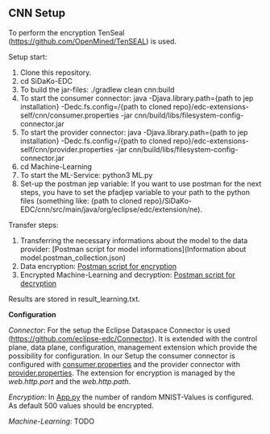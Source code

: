 **CNN Setup**
-------------------
To perform the encryption TenSeal (https://github.com/OpenMined/TenSEAL) is used.

Setup start:
1. Clone this repository.
2. cd SiDaKo-EDC
3. To build the jar-files: ./gradlew clean cnn:build
4. To start the consumer connector: java -Djava.library.path={path to jep installation} -Dedc.fs.config=/{path to cloned repo}/edc-extensions-self/cnn/consumer.properties  -jar cnn/build/libs/filesystem-config-connector.jar
5. To start the provider connector: java -Djava.library.path={path to jep installation} -Dedc.fs.config=/{path to cloned repo}/edc-extensions-self/cnn/provider.properties  -jar cnn/build/libs/filesystem-config-connector.jar
6. cd Machine-Learning
7. To start the ML-Service: python3 ML.py
8. Set-up the postman jep variable: If you want to use postman for the next steps, you have to set the pfadjep variable to your path to the python files (something like: {path to cloned repo}/SiDaKo-EDC/cnn/src/main/java/org/eclipse/edc/extension/ne).

Transfer steps:
1. Transferring the necessary informations about the model to the data provider: [Postman script for model informations](Information about model.postman_collection.json)
1. Data encryption: [Postman script for encryption](http-http-encryption.postman_collection.json)
2. Encrypted Machine-Learning and decryption: [Postman script for decryption](http-http-decryption.postman_collection.json)

Results are stored in result_learning.txt.

**Configuration**

*Connector*:
For the setup the Eclipse Dataspace Connector is used (https://github.com/eclipse-edc/Connector). It is extended with the control plane, data plane, configuration, management extension which provide the possibility for configuration. 
In our Setup the consumer connector is configured with [consumer.properties](cnn/consumer.properties) and the provider connector with [provider.properties](cnn/provider.properties).
The extension for encryption is managed by the *web.http.port* and the *web.http.path*. 

*Encryption*:
In [App.py](cnn/src/main/java/org/eclipse/edc/extension/health/App.py) the number of random MNIST-Values is configured. As default 500 values should be encrypted. 

*Machine-Learning*: TODO
